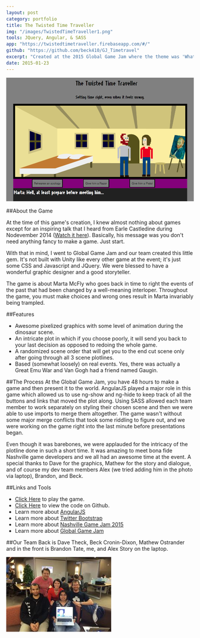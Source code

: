 ```yaml
---
layout: post
category: portfolio
title: The Twisted Time Traveller
img: "/images/TwistedTimeTraveller1.png"
tools: JQuery, Angular, & SASS
app: "https://twistedtimetraveller.firebaseapp.com/#/"
github: "https://github.com/beck410/GJ_Timetravel"
excerpt: "Created at the 2015 Global Game Jam where the theme was 'What do we do now?' Our team decided on a time-travelling choose-your-own-adventure story."
date: 2015-01-23
---
```


![image](/images/TwistedTimeTraveller1.png)

##About the Game

At the time of this game's creation, I knew almost nothing about games except for an inspiring talk that I heard from Earle Castledine during Nodevember 2014 ([Watch it here](https://www.youtube.com/watch?v=H6roNQE8t-c)). Basically, his message was you don't need anything fancy to make a game. Just start.

With that in mind, I went to Global Game Jam and our team created this little gem. It's not built with Unity like every other game at the event; it's just some CSS and Javascript and JQuery. We were blessed to have a wonderful graphic designer and a good storyteller.

The game is about Marta McFly who goes back in time to right the events of the past that had been changed by a well-meaning interloper. Throughout the game, you must make choices and wrong ones result in Marta invariably being trampled.

##Features

- Awesome pixelized graphics with some level of animation during the dinosaur scene.
- An intricate plot in which if you choose poorly, it will send you back to your last decision as opposed to redoing the whole game.
- A randomized scene order that will get you to the end cut scene only after going through all 3 scene plotlines.
- Based (somewhat loosely) on real events. Yes, there was actually a Great Emu War and Van Gogh had a friend named Gaugin.

##The Process
At the Global Game Jam, you have 48 hours to make a game and then present it to the world. AngularJS played a major role in this game which allowed us to use ng-show and ng-hide to keep track of all the buttons and links that moved the plot along. Using SASS allowed each team member to work separately on styling their chosen scene and then we were able to use imports to merge them altogether. The game wasn't without some major merge conflicts that took some riddling to figure out, and we were working on the game right into the last minute before presentations began.

Even though it was barebones, we were applauded for the intricacy of the plotline done in such a short time. It was amazing to meet bona fide Nashville game developers and we all had an awesome time at the event. A special thanks to Dave for the graphics, Mathew for the story and dialogue, and of course my dev team members Alex (we tried adding him in the photo via laptop), Brandon, and Beck.

##Links and Tools
- [Click Here](https://twistedtimetraveller.firebaseapp.com/#/) to play the game.
- [Click Here](https://github.com/beck410/GJ_Timetravel) to view the code on Github.
- Learn more about [AngularJS](https://angularjs.org/)
- Learn more about [Twitter Bootstrap](http://getbootstrap.com/)
- Learn more about [Nashville Game Jam 2015](http://globalgamejam.org/2015/jam-sites/nashville-game-developers)
- Learn more about [Global Game Jam](http://globalgamejam.org/)


##Our Team
Back is Dave Theck, Beck Cronin-Dixon, Mathew Ostrander and in the front is Brandon Tate, me, and Alex Story on the laptop.

![Meet the Team](/images/TimeTravellerTeam.jpg)
